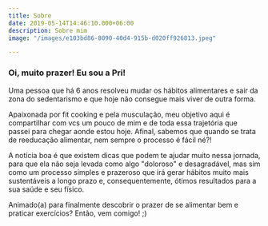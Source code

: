 ```yaml
---
title: Sobre
date: 2019-05-14T14:46:10.000+06:00
description: Sobre mim
image: "/images/e103bd86-8090-40d4-915b-d020ff926813.jpeg"

---
```

### Oi, muito prazer! Eu sou a Pri!

Uma pessoa que há 6 anos resolveu mudar os hábitos alimentares e sair da zona do sedentarismo e que hoje não consegue mais viver de outra forma.

Apaixonada por fit cooking e pela musculação, meu objetivo aqui é compartilhar com vcs um pouco de mim e de toda essa trajetória que passei para chegar aonde estou hoje. Afinal, sabemos que quando se trata de reeducação alimentar, nem sempre o processo é fácil né?!

A notícia boa é que existem dicas que podem te ajudar muito nessa jornada, para que ela não seja levada como algo "doloroso" e desagradável, mas sim como um processo simples e prazeroso que irá gerar hábitos muito mais sustentáveis a longo prazo e, consequentemente, ótimos resultados para a sua saúde e seu físico.

Animado(a) para finalmente descobrir o prazer de se alimentar bem e praticar exercícios? Então, vem comigo! ;)